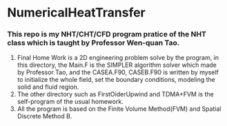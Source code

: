 # NumericalHeatTransfer
### This repo is my NHT/CHT/CFD program pratice of the NHT class which is taught by Professor Wen-quan Tao.
1. Final Home Work is a 2D engineering problem solve by the program, in this directory, the Main.F is the SIMPLER algorithm solver which made by Professor Tao, and the CASEA.F90, CASEB.F90 is written by myself to initialize the whole field, set the boundary conditions, modeling the solid and fluid region.
2. The other directory such as FirstOiderUpwind and TDMA+FVM is the self-program of the usual homework.
3. All the program is based on the Finite Volume Method(FVM) and Spatial Discrete Method B.

